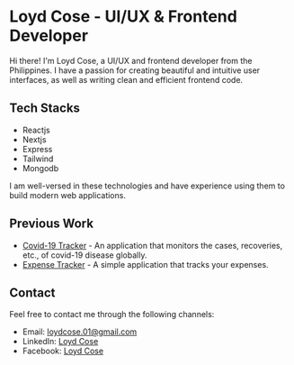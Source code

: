 # Loyd Cose - UI/UX & Frontend Developer

Hi there! I'm Loyd Cose, a UI/UX and frontend developer from the Philippines. I have a passion for creating beautiful and intuitive user interfaces, as well as writing clean and efficient frontend code.

## Tech Stacks

- Reactjs
- Nextjs
- Express
- Tailwind
- Mongodb

I am well-versed in these technologies and have experience using them to build modern web applications.

## Previous Work

- [Covid-19 Tracker](https://github.com/loydcose/covid-tracker) - An application that monitors the cases, recoveries, etc., of covid-19 disease globally.
- [Expense Tracker](https://github.com/loydcose/expense-tracker) - A simple application that tracks your expenses.

## Contact

Feel free to contact me through the following channels:

- Email: [loydcose.01@gmail.com](mailto:loydcose.01@gmail.com)
- LinkedIn: [Loyd Cose](https://www.linkedin.com/in/loyd-cose-a02b10255/)
- Facebook: [Loyd Cose](https://www.facebook.com/loydcose.me/)
